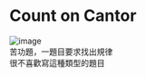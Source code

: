 # Count on Cantor  
![image](https://github.com/10360555iamnn/UVAdataset/assets/95529963/d107a90e-fb48-4751-b2de-ec3d3894556c)  
苦功題，一題目要求找出規律  
很不喜歡寫這種類型的題目  

